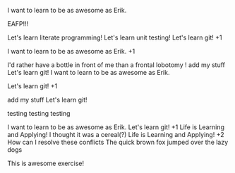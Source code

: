 I want to learn to be as awesome as Erik.

EAFP!!!

Let's learn literate programming!
Let's learn unit testing!
Let's learn git! +1

I want to learn to be as awesome as Erik. +1

I'd rather have a bottle in front of me than a frontal lobotomy !
add my stuff
Let's learn git!
I want to learn to be as awesome as Erik.

Let's learn git! +1

add my stuff
Let's learn git!

testing testing testing

I want to learn to be as awesome as Erik.
Let's learn git! +1
Life is Learning and Applying!
I thought it was a cereal(?)
Life is Learning and Applying! +2
How can I resolve these conflicts
The quick brown fox jumped over the lazy dogs

This is awesome exercise!
